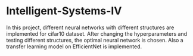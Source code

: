 # Intelligent-Systems-IV
In this project, different neural networks with different structures are implemented for cifar10 dataset. After changing the hyperparameters and testing different structures, the optimal neural network is chosen.  Also a transfer learning model on EfficientNet is implemented.
